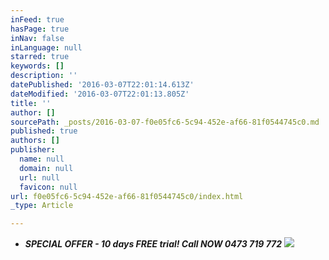 ```yaml
---
inFeed: true
hasPage: true
inNav: false
inLanguage: null
starred: true
keywords: []
description: ''
datePublished: '2016-03-07T22:01:14.613Z'
dateModified: '2016-03-07T22:01:13.805Z'
title: ''
author: []
sourcePath: _posts/2016-03-07-f0e05fc6-5c94-452e-af66-81f0544745c0.md
published: true
authors: []
publisher:
  name: null
  domain: null
  url: null
  favicon: null
url: f0e05fc6-5c94-452e-af66-81f0544745c0/index.html
_type: Article

---
```

* _**SPECIAL OFFER - 10 days FREE trial! Call NOW 0473 719 772**_
![](https://the-grid-user-content.s3-us-west-2.amazonaws.com/4e650d6e-540f-4c3a-8c07-d503ec2eb44d.jpg)